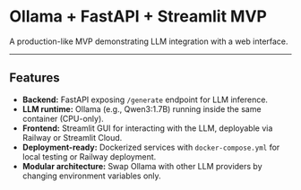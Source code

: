 # Ollama + FastAPI + Streamlit MVP

A production-like MVP demonstrating LLM integration with a web interface.

---

## Features

- **Backend:** FastAPI exposing `/generate` endpoint for LLM inference.
- **LLM runtime:** Ollama (e.g., Qwen3:1.7B) running inside the same container (CPU-only).
- **Frontend:** Streamlit GUI for interacting with the LLM, deployable via Railway or Streamlit Cloud.
- **Deployment-ready:** Dockerized services with `docker-compose.yml` for local testing or Railway deployment.
- **Modular architecture:** Swap Ollama with other LLM providers by changing environment variables only.
